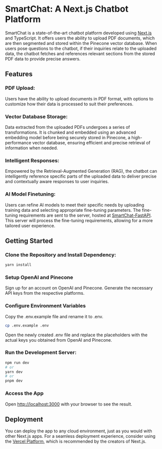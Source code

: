 # SmartChat: A Next.js Chatbot Platform

SmartChat is a state-of-the-art chatbot platform developed using [Next.js](https://nextjs.org/) and TypeScript.  It offers users the ability to upload PDF documents, which are then segmented and stored within the Pinecone vector database. When users pose questions to the chatbot, if their inquiries relate to the uploaded data, the chatbot fetches and references relevant sections from the stored PDF data to provide precise answers.

## Features

### PDF Upload: 
Users have the ability to upload documents in PDF format, with options to customize how their data is processed to suit their preferences.

### Vector Database Storage: 
Data extracted from the uploaded PDFs undergoes a series of transformations. It is chunked and embedded using an advanced embedding model before being securely stored in Pinecone, a high-performance vector database, ensuring efficient and precise retrieval of information when needed.

### Intelligent Responses: 
Empowered by the Retrieval-Augmented Generation (RAG), the chatbot can intelligently reference specific parts of the uploaded data to deliver precise and contextually aware responses to user inquiries.

### AI Model Finetuning: 
Users can refine AI models to meet their specific needs by uploading training data and selecting appropriate fine-tuning parameters. The fine-tuning requirements are sent to the server, hosted at [SmartChat-FastAPI](https://github.com/linghong/smartchat-fastapi). This server will process the fine-tuning requirements, allowing for a more tailored user experience.

## Getting Started

### Clone the Repository and Install Dependency:
```bash
yarn install
```

### Setup OpenAI and Pinecone
Sign up for an account on OpenAI and Pinecone.
Generate the necessary API keys from the respective platforms.

### Configure Environment Variables
Copy the .env.example file and rename it to .env.
```bash
cp .env.example .env
```
Open the newly created .env file and replace the placeholders with the actual keys you obtained from OpenAI and Pinecone.

### Run the Development Server:

```bash
npm run dev
# or
yarn dev
# or
pnpm dev
```

### Access the App
Open [http://localhost:3000](http://localhost:3000) with your browser to see the result.

## Deployment
You can deploy the app to any cloud environment, just as you would with other Next.js apps. For a seamless deployment experience, consider using the [Vercel Platform](https://vercel.com/new?utm_medium=default-template&filter=next.js&utm_source=create-next-app&utm_campaign=create-next-app-readme), which is recommended by the creators of Next.js.


